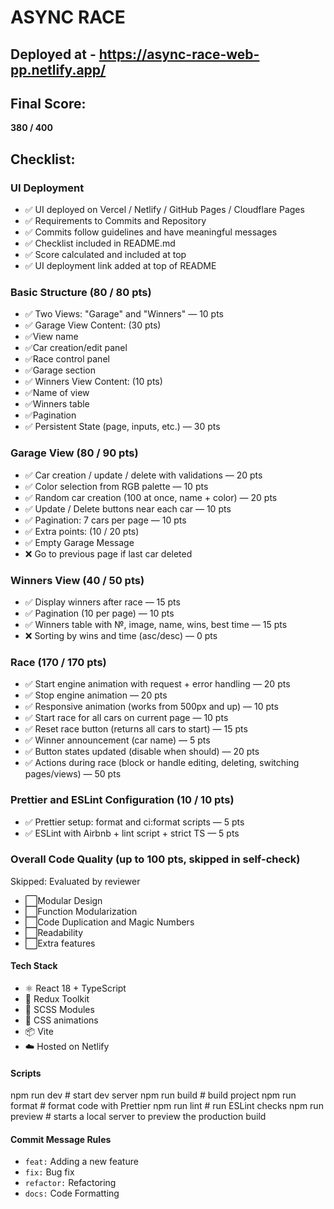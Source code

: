 # ASYNC RACE

## Deployed at - https://async-race-web-pp.netlify.app/

## Final Score: 
**380 / 400**

## Checklist:

### UI Deployment

- ✅ UI deployed on Vercel / Netlify / GitHub Pages / Cloudflare Pages
- ✅ Requirements to Commits and Repository
- ✅ Commits follow guidelines and have meaningful messages
- ✅ Checklist included in README.md
- ✅ Score calculated and included at top
- ✅ UI deployment link added at top of README

### Basic Structure (80 / 80 pts)

- ✅ Two Views: "Garage" and "Winners" — 10 pts
- ✅ Garage View Content: (30 pts)
- ✅View name
- ✅Car creation/edit panel
- ✅Race control panel
- ✅Garage section
- ✅ Winners View Content: (10 pts)
- ✅Name of view
- ✅Winners table
- ✅Pagination
- ✅ Persistent State (page, inputs, etc.) — 30 pts

### Garage View (80 / 90 pts)

- ✅ Car creation / update / delete with validations — 20 pts
- ✅ Color selection from RGB palette — 10 pts
- ✅ Random car creation (100 at once, name + color) — 20 pts
- ✅ Update / Delete buttons near each car — 10 pts
- ✅ Pagination: 7 cars per page — 10 pts
- ✅ Extra points: (10 / 20 pts)
- ✅ Empty Garage Message
- ❌ Go to previous page if last car deleted

### Winners View (40 / 50 pts)

- ✅ Display winners after race — 15 pts
- ✅ Pagination (10 per page) — 10 pts
- ✅ Winners table with №, image, name, wins, best time — 15 pts
- ❌ Sorting by wins and time (asc/desc) — 0 pts

### Race (170 / 170 pts)

- ✅ Start engine animation with request + error handling — 20 pts
- ✅ Stop engine animation — 20 pts
- ✅ Responsive animation (works from 500px and up) — 10 pts
- ✅ Start race for all cars on current page — 10 pts
- ✅ Reset race button (returns all cars to start) — 15 pts
- ✅ Winner announcement (car name) — 5 pts
- ✅ Button states updated (disable when should) — 20 pts
- ✅ Actions during race (block or handle editing, deleting, switching pages/views) — 50 pts

### Prettier and ESLint Configuration (10 / 10 pts)

- ✅ Prettier setup: format and ci:format scripts — 5 pts
- ✅ ESLint with Airbnb + lint script + strict TS — 5 pts

### Overall Code Quality (up to 100 pts, skipped in self-check)

Skipped: Evaluated by reviewer
- ⬜Modular Design
- ⬜Function Modularization
- ⬜Code Duplication and Magic Numbers
- ⬜Readability
- ⬜Extra features

#### Tech Stack

- ⚛️ React 18 + TypeScript
- 🎯 Redux Toolkit
- 🎨 SCSS Modules
- 🚗 CSS animations
- 📦 Vite
- ☁️ Hosted on Netlify

#### Scripts

npm run dev       # start dev server
npm run build     # build project
npm run format    # format code with Prettier
npm run lint      # run ESLint checks
npm run preview   # starts a local server to preview the production build

#### Commit Message Rules

- `feat:` Adding a new feature
- `fix:` Bug fix
- `refactor:` Refactoring
- `docs:` Code Formatting
